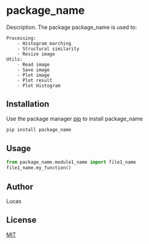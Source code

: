 # package_name

Description. 
The package package_name is used to:

	Processing:	
		- Histogram marching
		- Structural similarity
		- Resize image
	Utils:
		- Read image
		- Save image
		- Plot image
		- Plot result
		- Plot Histogram



## Installation

Use the package manager [pip](https://pip.pypa.io/en/stable/) to install package_name

```bash
pip install package_name
```

## Usage

```python
from package_name.module1_name import file1_name
file1_name.my_function()
```

## Author
Lucas

## License
[MIT](https://choosealicense.com/licenses/mit/)
